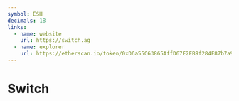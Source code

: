 ```yaml
---
symbol: ESH
decimals: 18
links:
  - name: website
    url: https://switch.ag
  - name: explorer
    url: https://etherscan.io/token/0xD6a55C63865AffD67E2FB9f284F87b7a9E5FF3bD
---
```


# Switch

